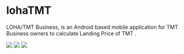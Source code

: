 # lohaTMT
LOHA/TMT Business, is an Android based mobile application for TMT Business owners to calculate Landing Price of TMT .

![](https://github.com/mechbullgt/lohaTMT/blob/main/flutter_07.png)
![](https://github.com/mechbullgt/lohaTMT/blob/main/flutter_06.png)
![](https://github.com/mechbullgt/lohaTMT/blob/main/flutter_08.png)
